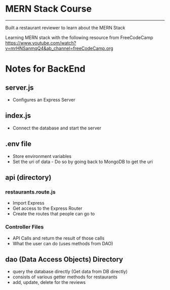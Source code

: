 # MERN Stack Course
---
Built a restaurant reviewer to learn about the MERN Stack 

Learning MERN stack with the following resource  from FreeCodeCamp \
https://www.youtube.com/watch?v=mrHNSanmqQ4&ab_channel=freeCodeCamp.org

# Notes for BackEnd
## server.js 
- Configures an Express Server

## index.js
- Connect the database and start the server 

## .env file
- Store environment variables 
- Set the uri of data - Do so by going back to MongoDB to get the uri 

## api (directory)
### restaurants.route.js
- Import Express
- Get access to the Express Router
- Create the routes that people can go to

### Controller Files 
- API Calls and return the result of those calls 
- What the user can do (uses methods from DAO) 

## dao (Data Access Objects) Directory 
- query the database directly (Get data from DB directly) 
- consists of various getter methods for restaurants
- add, update, delete for the reviews 

